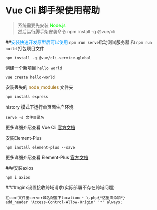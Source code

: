 Vue Cli 脚手架使用帮助
===============

> 系统需要先安装 <font color=#00FF00> Node.js </font>  
> 然后运行脚手架安装命令 npm install -g @vue/cli

##<font color=#0099FF>安装快速开发原型后可以使用</font>
`npm run serve`启动测试服务器 和 `npm run build` 打包项目文件


~~~
npm install -g @vue/cli-service-global
~~~  

  
创建一个新项目 `hello world`
~~~
vue create hello-world
~~~

安装丢失的 <font color=#996600> node_modules </font> 文件夹
~~~
npm install express
~~~

history 模式下运行单页面生产环境
~~~
serve -s 文件目录名
~~~

更多详细介绍查看 Vue Cli [官方文档](https://cli.vuejs.org/zh/)  
  


安装Element-Plus
~~~
npm install element-plus --save
~~~

更多详细介绍查看 Element-Plus [官方文档](https://element-plus.gitee.io/#/zh-CN/component/installation)

###安装axios
~~~
npm i axios
~~~

####nginx设置接收跨域请求(实际部署不存在跨域问题)
```
在conf文件里server域名配置下location ~ \.php{*这里面添加*}
add_header 'Access-Control-Allow-Origin' '*' always;
```